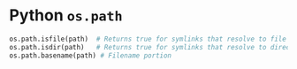 # Python `os.path`

```python
os.path.isfile(path)  # Returns true for symlinks that resolve to file
os.path.isdir(path)   # Returns true for symlinks that resolve to directory
os.path.basename(path) # Filename portion
```

